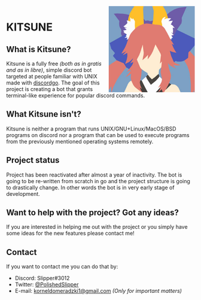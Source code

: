 <img align="right" src="https://raw.githubusercontent.com/TheSlipper/Kitsune/master/artwork/avatar.png" height="230" width="230">

# KITSUNE

## What is Kitsune?

Kitsune is a fully free *(both as in gratis and as in libre)*, simple discord bot targeted at people familiar with UNIX made with [discordgo](https://github.com/bwmarrin/discordgo). 
The goal of this project is creating a bot that grants terminal-like experience for popular discord commands.

## What Kitsune isn't?

Kitsune is neither a program that runs UNIX/GNU+Linux/MacOS/BSD programs on discord nor 
a program that can be used to execute programs from the previously mentioned operating
systems remotely.

## Project status

Project has been reactivated after almost a year of inactivity. The bot is going to be
re-written from scratch in go and the project structure is going to drastically change. 
In other words the bot is in very early stage of development.

## Want to help with the project? Got any ideas?

If you are interested in helping me out with the project or you simply have some ideas for the new features please contact me!

## Contact

If you want to contact me you can do that by:

* Discord: Slipper#3012
* Twitter: [@PolishedSlipper](https://twitter.com/PolishedSlipper)
* E-mail: korneldomeradzki1@gmail.com *(Only for important matters)*
